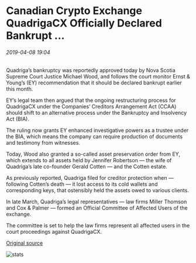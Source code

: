 # Canadian Crypto Exchange QuadrigaCX Officially Declared Bankrupt ...

###### 2019-04-08 19:04

Quadriga’s bankruptcy was reportedly approved today by Nova Scotia Supreme Court Justice Michael Wood, and follows the court monitor Ernst & Young’s (EY) recommendation that it should be declared bankrupt earlier this month.

EY’s legal team then argued that the ongoing restructuring process for QuadrigaCX under the Companies’ Creditors Arrangement Act (CCAA) should shift to an alternative process under the Bankruptcy and Insolvency Act (BIA).

The ruling now grants EY enhanced investigative powers as a trustee under the BIA, which means the company can require production of documents and testimony from witnesses.

Today, Wood also granted a so-called asset preservation order from EY, which extends to all assets held by Jennifer Robertson — the wife of Quadriga’s late co-founder Gerald Cotten — and the Cotten estate.

As previously reported, Quadriga filed for creditor protection when — following Cotten’s death — it lost access to its cold wallets and corresponding keys, that ostensibly held the assets owed to various clients.

In late March, Quadriga’s legal representatives — law firms Miller Thomson and Cox & Palmer — formed an Official Committee of Affected Users of the exchange.

The committee is set to help the law firms represent all affected users in the court proceedings against QuadrigaCX.

[Original source](https://cointelegraph.com/news/canadian-crypto-exchange-quadrigacx-officially-declared-bankrupt)

![stats](https://c.statcounter.com/11760860/0/a89fa40b/1/ "stats")